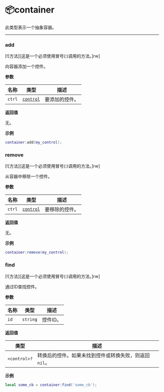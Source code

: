 # 📦container

此类型表示一个抽象容器。

_________________

### add

[![方法][这是一个必须使用冒号(:)调用的方法。]rw]

向容器添加一个控件。

**参数**

| 名称 | 类型 | 描述 |
| ---- | ---- | ----------- |
| `ctrl` | [`control`](/api/gui/control "此类型表示一个抽象的GUI控件。") | 要添加的控件。 |

**返回值**

无。

**示例**

```lua
container:add(my_control);
```

### remove

[![方法][这是一个必须使用冒号(:)调用的方法。]rw]

从容器中移除一个控件。

**参数**

| 名称 | 类型 | 描述 |
| ---- | ---- | ----------- |
| `ctrl` | [`control`](/api/gui/control "此类型表示一个抽象的GUI控件。") | 要移除的控件。 |

**返回值**

无。

**示例**

```lua
container:remove(my_control);
```

### find

[![方法][这是一个必须使用冒号(:)调用的方法。]rw]

通过ID查找控件。

**参数**

| 名称 | 类型 | 描述 |
| ---- | ---- | ----------- |
| `id` | `string` | 控件ID。 |

**返回值**

| 类型 | 描述 |
| ---- | ----------- |
| `<control>?` | 转换后的控件。如果未找到控件或转换失败，则返回 `nil`。 |

**示例**

```lua
local some_cb = container:find('some_cb');
```